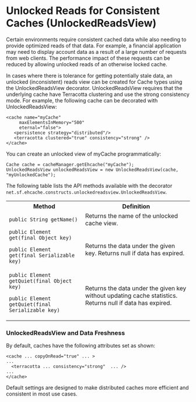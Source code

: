 ---
---
# Unlocked Reads for Consistent Caches (UnlockedReadsView)

Certain environments require consistent cached data while also needing to provide optimized reads of that data. For example, a financial application may need to display account data as a result of a large number of requests from web clients. The performance impact of these requests can be reduced by allowing unlocked reads of an otherwise locked cache.


In cases where there is tolerance for getting potentially stale data, an unlocked (inconsistent) reads view can be created for Cache types using the UnlockedReadsView decorator. UnlockedReadsView requires that the underlying cache have Terracotta clustering and use the strong consistency mode. For example, the following cache can be decorated with UnlockedReadsView:

    <cache name="myCache"
         maxElementsInMemory="500"
         eternal="false">
       <persistence strategy="distributed"/>
       <terracotta clustered="true" consistency="strong" />
    </cache>

You can create an unlocked view of myCache programmatically:

    Cache cache = cacheManager.getEhcache("myCache");
    UnlockedReadsView unlockedReadsView = new UnlockedReadsView(cache, "myUnlockedCache");

The following table lists the API methods available with the decorator `net.sf.ehcache.constructs.unlockedreadsview.UnlockedReadsView`.

<table>
<tr>
<th>Method</th>
<th>Definition</th>
</tr>
<tr>
<td>
<code>public String getName()</code>
</td>
<td>
Returns the name of the unlocked cache view.
</td>
</tr>
<tr>
<td>
<code>public Element get(final Object key)</code>

<code>public Element get(final Serializable key)</code>
</td>
<td>
Returns the data under the given key. Returns null if data has expired.
</td>
</tr>
<tr>
<td>
<code>public Element getQuiet(final Object key)</code>

<code>public Element getQuiet(final Serializable key)</code>
</td>
<td>
Returns the data under the given key without updating cache statistics. Returns null if data has expired.
</td>
</tr>
</table>


### UnlockedReadsView and Data Freshness

By default, caches have the following attributes set as shown:

    <cache ... copyOnRead="true" ... >
    ...
      <terracotta ... consistency="strong"  ... />
    ...
    </cache>

Default settings are designed to make distributed caches more efficient and consistent in most use cases.
